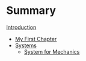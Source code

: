 # Summary

[Introduction](README.md)

- [My First Chapter](my-first-chapter.md)
- [Systems](systems/README.md)
    - [System for Mechanics](systems/mechanics.md)